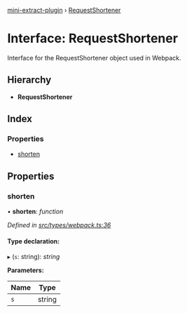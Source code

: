 [mini-extract-plugin](../README.md) › [RequestShortener](requestshortener.md)

# Interface: RequestShortener

Interface for the RequestShortener object used in Webpack.

## Hierarchy

* **RequestShortener**

## Index

### Properties

* [shorten](requestshortener.md#shorten)

## Properties

###  shorten

• **shorten**: *function*

*Defined in [src/types/webpack.ts:36](https://github.com/JuroOravec/mini-extract-plugin/blob/4b5288b/src/types/webpack.ts#L36)*

#### Type declaration:

▸ (`s`: string): *string*

**Parameters:**

Name | Type |
------ | ------ |
`s` | string |
